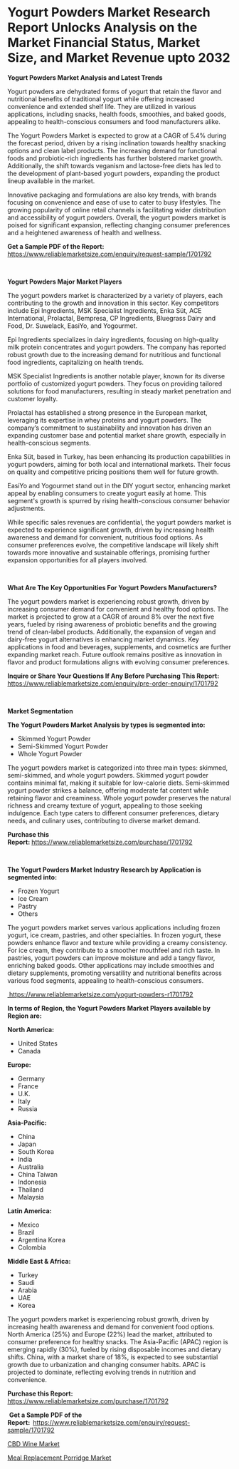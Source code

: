 <p><h1>Yogurt Powders Market Research Report Unlocks Analysis on the Market Financial Status, Market Size, and Market Revenue upto 2032</h1></p><p><strong>Yogurt Powders Market Analysis and Latest Trends</strong></p>
<p><p>Yogurt powders are dehydrated forms of yogurt that retain the flavor and nutritional benefits of traditional yogurt while offering increased convenience and extended shelf life. They are utilized in various applications, including snacks, health foods, smoothies, and baked goods, appealing to health-conscious consumers and food manufacturers alike. </p><p>The Yogurt Powders Market is expected to grow at a CAGR of 5.4% during the forecast period, driven by a rising inclination towards healthy snacking options and clean label products. The increasing demand for functional foods and probiotic-rich ingredients has further bolstered market growth. Additionally, the shift towards veganism and lactose-free diets has led to the development of plant-based yogurt powders, expanding the product lineup available in the market.</p><p>Innovative packaging and formulations are also key trends, with brands focusing on convenience and ease of use to cater to busy lifestyles. The growing popularity of online retail channels is facilitating wider distribution and accessibility of yogurt powders. Overall, the yogurt powders market is poised for significant expansion, reflecting changing consumer preferences and a heightened awareness of health and wellness.</p></p>
<p><strong>Get a Sample PDF of the Report:&nbsp;</strong> <a href="https://www.reliablemarketsize.com/enquiry/request-sample/1701792?utm_campaign=2176&utm_medium=2&utm_source=Github&utm_content=ia&utm_term=07042025&utm_id=yogurt-powders">https://www.reliablemarketsize.com/enquiry/request-sample/1701792</a></p>
<p>&nbsp;</p>
<p><strong>Yogurt Powders Major Market Players</strong></p>
<p><p>The yogurt powders market is characterized by a variety of players, each contributing to the growth and innovation in this sector. Key competitors include Epi Ingredients, MSK Specialist Ingredients, Enka Süt, ACE International, Prolactal, Bempresa, CP Ingredients, Bluegrass Dairy and Food, Dr. Suwelack, EasiYo, and Yogourmet. </p><p>Epi Ingredients specializes in dairy ingredients, focusing on high-quality milk protein concentrates and yogurt powders. The company has reported robust growth due to the increasing demand for nutritious and functional food ingredients, capitalizing on health trends.</p><p>MSK Specialist Ingredients is another notable player, known for its diverse portfolio of customized yogurt powders. They focus on providing tailored solutions for food manufacturers, resulting in steady market penetration and customer loyalty.</p><p>Prolactal has established a strong presence in the European market, leveraging its expertise in whey proteins and yogurt powders. The company’s commitment to sustainability and innovation has driven an expanding customer base and potential market share growth, especially in health-conscious segments.</p><p>Enka Süt, based in Turkey, has been enhancing its production capabilities in yogurt powders, aiming for both local and international markets. Their focus on quality and competitive pricing positions them well for future growth.</p><p>EasiYo and Yogourmet stand out in the DIY yogurt sector, enhancing market appeal by enabling consumers to create yogurt easily at home. This segment's growth is spurred by rising health-conscious consumer behavior adjustments.</p><p>While specific sales revenues are confidential, the yogurt powders market is expected to experience significant growth, driven by increasing health awareness and demand for convenient, nutritious food options. As consumer preferences evolve, the competitive landscape will likely shift towards more innovative and sustainable offerings, promising further expansion opportunities for all players involved.</p></p>
<p>&nbsp;</p>
<p><strong>What Are The Key Opportunities For Yogurt Powders Manufacturers?</strong></p>
<p><p>The yogurt powders market is experiencing robust growth, driven by increasing consumer demand for convenient and healthy food options. The market is projected to grow at a CAGR of around 8% over the next five years, fueled by rising awareness of probiotic benefits and the growing trend of clean-label products. Additionally, the expansion of vegan and dairy-free yogurt alternatives is enhancing market dynamics. Key applications in food and beverages, supplements, and cosmetics are further expanding market reach. Future outlook remains positive as innovation in flavor and product formulations aligns with evolving consumer preferences.</p></p>
<p><strong>Inquire or Share Your Questions If Any Before Purchasing This Report:</strong> <a href="https://www.reliablemarketsize.com/enquiry/pre-order-enquiry/1701792?utm_campaign=2176&utm_medium=2&utm_source=Github&utm_content=ia&utm_term=07042025&utm_id=yogurt-powders">https://www.reliablemarketsize.com/enquiry/pre-order-enquiry/1701792</a></p>
<p>&nbsp;</p>
<p><strong>Market Segmentation</strong></p>
<p><strong>The Yogurt Powders Market Analysis by types is segmented into:</strong></p>
<p><ul><li>Skimmed Yogurt Powder</li><li>Semi-Skimmed Yogurt Powder</li><li>Whole Yogurt Powder</li></ul></p>
<p><p>The yogurt powders market is categorized into three main types: skimmed, semi-skimmed, and whole yogurt powders. Skimmed yogurt powder contains minimal fat, making it suitable for low-calorie diets. Semi-skimmed yogurt powder strikes a balance, offering moderate fat content while retaining flavor and creaminess. Whole yogurt powder preserves the natural richness and creamy texture of yogurt, appealing to those seeking indulgence. Each type caters to different consumer preferences, dietary needs, and culinary uses, contributing to diverse market demand.</p></p>
<p><strong>Purchase this Report:&nbsp;</strong><a href="https://www.reliablemarketsize.com/purchase/1701792?utm_campaign=2176&utm_medium=2&utm_source=Github&utm_content=ia&utm_term=07042025&utm_id=yogurt-powders">https://www.reliablemarketsize.com/purchase/1701792</a></p>
<p>&nbsp;</p>
<p><strong>The Yogurt Powders Market Industry Research by Application is segmented into:</strong></p>
<p><ul><li>Frozen Yogurt</li><li>Ice Cream</li><li>Pastry</li><li>Others</li></ul></p>
<p><p>The yogurt powders market serves various applications including frozen yogurt, ice cream, pastries, and other specialties. In frozen yogurt, these powders enhance flavor and texture while providing a creamy consistency. For ice cream, they contribute to a smoother mouthfeel and rich taste. In pastries, yogurt powders can improve moisture and add a tangy flavor, enriching baked goods. Other applications may include smoothies and dietary supplements, promoting versatility and nutritional benefits across various food segments, appealing to health-conscious consumers.</p></p>
<p><a href="https://www.reliablemarketsize.com/yogurt-powders-r1701792?utm_campaign=2176&utm_medium=2&utm_source=Github&utm_content=ia&utm_term=07042025&utm_id=yogurt-powders">&nbsp;https://www.reliablemarketsize.com/yogurt-powders-r1701792</a></p>
<p><strong>In terms of Region, the Yogurt Powders Market Players available by Region are:</strong></p>
<p>
    <p> <strong> North America: </strong>
        <ul>
            <li>United States</li>
            <li>Canada</li>
        </ul>
        </p> 
    <p> <strong> Europe: </strong>
        <ul>
            <li>Germany</li>
            <li>France</li>
            <li>U.K.</li>
            <li>Italy</li>
            <li>Russia</li>
        </ul>
        </p> 
    <p> <strong> Asia-Pacific: </strong>
        <ul>
            <li>China</li>
            <li>Japan</li>
            <li>South Korea</li>
            <li>India</li>
            <li>Australia</li>
            <li>China Taiwan</li>
            <li>Indonesia</li>
            <li>Thailand</li>
            <li>Malaysia</li>
        </ul>
        </p> 
    <p> <strong> Latin America: </strong>
        <ul>
            <li>Mexico</li>
            <li>Brazil</li>
            <li>Argentina Korea</li>
            <li>Colombia</li>
        </ul>
        </p> 
    <p> <strong> Middle East & Africa: </strong>
        <ul>
            <li>Turkey</li>
            <li>Saudi</li>
            <li>Arabia</li>
            <li>UAE</li>
            <li>Korea</li>
        </ul>
    </p>
    </p>
<p><p>The yogurt powders market is experiencing robust growth, driven by increasing health awareness and demand for convenient food options. North America (25%) and Europe (22%) lead the market, attributed to consumer preference for healthy snacks. The Asia-Pacific (APAC) region is emerging rapidly (30%), fueled by rising disposable incomes and dietary shifts. China, with a market share of 18%, is expected to see substantial growth due to urbanization and changing consumer habits. APAC is projected to dominate, reflecting evolving trends in nutrition and convenience.</p></p>
<p><strong>Purchase this Report: </strong><a href="https://www.reliablemarketsize.com/purchase/1701792?utm_campaign=2176&utm_medium=2&utm_source=Github&utm_content=ia&utm_term=07042025&utm_id=yogurt-powders">https://www.reliablemarketsize.com/purchase/1701792</a></p>
<p>&nbsp;<strong>Get a Sample PDF of the Report:&nbsp;&nbsp;</strong><a href="https://www.reliablemarketsize.com/enquiry/request-sample/1701792?utm_campaign=2176&utm_medium=2&utm_source=Github&utm_content=ia&utm_term=07042025&utm_id=yogurt-powders">https://www.reliablemarketsize.com/enquiry/request-sample/1701792</a></p>
<p><strong></strong></p>
<p><p><a href="https://github.com/elizabethdagraca/Market-Research-Report-List-5/blob/main/cbd-wine-market.md?utm_campaign=2176&utm_medium=2&utm_source=Github&utm_content=ia&utm_term=07042025&utm_id=yogurt-powders">CBD Wine Market</a></p><p><a href="https://github.com/santosh758595/Market-Research-Report-List-7/blob/main/meal-replacement-porridge-market.md?utm_campaign=2176&utm_medium=2&utm_source=Github&utm_content=ia&utm_term=07042025&utm_id=yogurt-powders">Meal Replacement Porridge Market</a></p></p>
